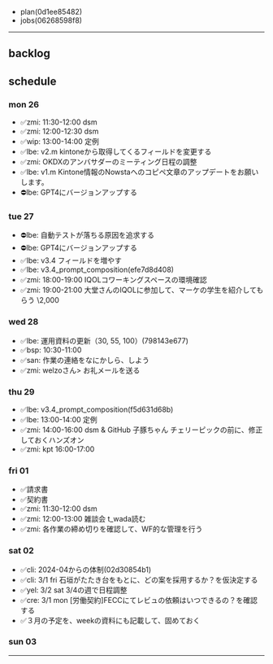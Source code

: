 
- plan(0d1ee85482)
- jobs(06268598f8)
---

## backlog

## schedule
### mon 26
- ✅zmi: 11:30-12:00 dsm
- ✅zmi: 12:00-12:30 dsm
- ✅wip: 13:00-14:00 定例
- ✅lbe: v2.m kintoneから取得してくるフィールドを変更する
- ✅zmi: OKDXのアンバサダーのミーティング日程の調整
- ✅lbe: v1.m Kintone情報のNowstaへのコピペ文章のアップデートをお願いします。
- ⛔️lbe: GPT4にバージョンアップする

### tue 27
- ⛔️lbe: 自動テストが落ちる原因を追求する
- ⛔️lbe: GPT4にバージョンアップする
- ✅lbe: v3.4 フィールドを増やす
- ✅lbe: v3.4_prompt_composition(efe7d8d408)
- ✅zmi: 18:00-19:00 IQOLコワーキングスペースの環境確認
- ✅zmi: 19:00-21:00 大堂さんのIQOLに参加して、マーケの学生を紹介してもらう \2,000
### wed 28
- ✅lbe: 運用資料の更新（30, 55, 100）(798143e677)
- ✅bsp: 10:30-11:00
- ✅san: 作業の連絡をなにかしら、しよう
- ✅zmi: welzoさん> お礼メールを送る
### thu 29
- ✅lbe: v3.4_prompt_composition(f5d631d68b)
- ✅lbe: 13:00-14:00 定例
- ✅zmi: 14:00-16:00 dsm & GitHub 子豚ちゃん チェリーピックの前に、修正しておくハンズオン
- ✅zmi: kpt 16:00-17:00
### fri 01
- ✅請求書
- ✅契約書
- ✅zmi: 11:30-12:00 dsm
- ✅zmi: 12:00-13:00 雑談会 t_wada読む
- ✅zmi: 各作業の締め切りを確認して、WF的な管理を行う
### sat 02
- ✅cli: 2024-04からの体制(02d30854b1)
- ✅cli: 3/1 fri 石垣がたたき台をもとに、どの案を採用するか？を仮決定する
- ✅yel: 3/2 sat 3/4の週で日程調整
- ✅cre: 3/1 mon [労働契約]FECCにてレビュの依頼はいつできるの？を確認する
- ✅３月の予定を、weekの資料にも記載して、固めておく

### sun 03

---




